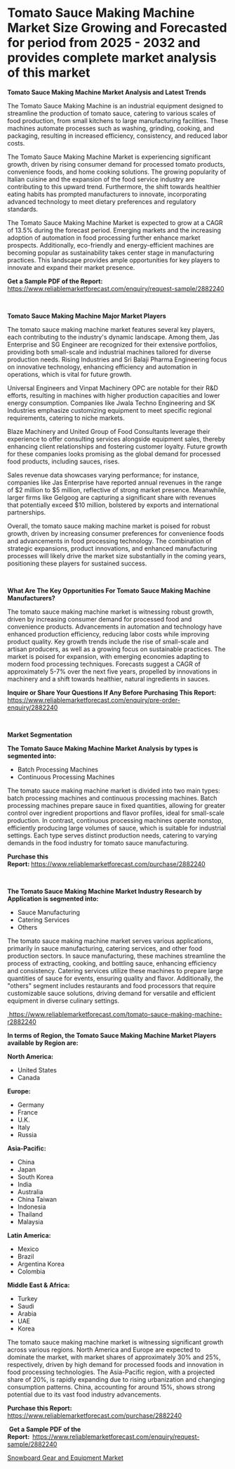 <p><h1>Tomato Sauce Making Machine Market Size Growing and Forecasted for period from 2025 - 2032 and provides complete market analysis of this market</h1></p><p><strong>Tomato Sauce Making Machine Market Analysis and Latest Trends</strong></p>
<p><p>The Tomato Sauce Making Machine is an industrial equipment designed to streamline the production of tomato sauce, catering to various scales of food production, from small kitchens to large manufacturing facilities. These machines automate processes such as washing, grinding, cooking, and packaging, resulting in increased efficiency, consistency, and reduced labor costs. </p><p>The Tomato Sauce Making Machine Market is experiencing significant growth, driven by rising consumer demand for processed tomato products, convenience foods, and home cooking solutions. The growing popularity of Italian cuisine and the expansion of the food service industry are contributing to this upward trend. Furthermore, the shift towards healthier eating habits has prompted manufacturers to innovate, incorporating advanced technology to meet dietary preferences and regulatory standards.</p><p>The Tomato Sauce Making Machine Market is expected to grow at a CAGR of 13.5% during the forecast period. Emerging markets and the increasing adoption of automation in food processing further enhance market prospects. Additionally, eco-friendly and energy-efficient machines are becoming popular as sustainability takes center stage in manufacturing practices. This landscape provides ample opportunities for key players to innovate and expand their market presence.</p></p>
<p><strong>Get a Sample PDF of the Report:&nbsp;</strong> <a href="https://www.reliablemarketforecast.com/enquiry/request-sample/2882240?utm_campaign=1840&utm_medium=2&utm_source=Github&utm_content=ia&utm_term=13032025&utm_id=tomato-sauce-making-machine">https://www.reliablemarketforecast.com/enquiry/request-sample/2882240</a></p>
<p>&nbsp;</p>
<p><strong>Tomato Sauce Making Machine Major Market Players</strong></p>
<p><p>The tomato sauce making machine market features several key players, each contributing to the industry's dynamic landscape. Among them, Jas Enterprise and SG Engineer are recognized for their extensive portfolios, providing both small-scale and industrial machines tailored for diverse production needs. Rising Industries and Sri Balaji Pharma Engineering focus on innovative technology, enhancing efficiency and automation in operations, which is vital for future growth.</p><p>Universal Engineers and Vinpat Machinery OPC are notable for their R&D efforts, resulting in machines with higher production capacities and lower energy consumption. Companies like Jwala Techno Engineering and SK Industries emphasize customizing equipment to meet specific regional requirements, catering to niche markets.</p><p>Blaze Machinery and United Group of Food Consultants leverage their experience to offer consulting services alongside equipment sales, thereby enhancing client relationships and fostering customer loyalty. Future growth for these companies looks promising as the global demand for processed food products, including sauces, rises.</p><p>Sales revenue data showcases varying performance; for instance, companies like Jas Enterprise have reported annual revenues in the range of $2 million to $5 million, reflective of strong market presence. Meanwhile, larger firms like Gelgoog are capturing a significant share with revenues that potentially exceed $10 million, bolstered by exports and international partnerships.</p><p>Overall, the tomato sauce making machine market is poised for robust growth, driven by increasing consumer preferences for convenience foods and advancements in food processing technology. The combination of strategic expansions, product innovations, and enhanced manufacturing processes will likely drive the market size substantially in the coming years, positioning these players for sustained success.</p></p>
<p>&nbsp;</p>
<p><strong>What Are The Key Opportunities For Tomato Sauce Making Machine Manufacturers?</strong></p>
<p><p>The tomato sauce making machine market is witnessing robust growth, driven by increasing consumer demand for processed food and convenience products. Advancements in automation and technology have enhanced production efficiency, reducing labor costs while improving product quality. Key growth trends include the rise of small-scale and artisan producers, as well as a growing focus on sustainable practices. The market is poised for expansion, with emerging economies adapting to modern food processing techniques. Forecasts suggest a CAGR of approximately 5-7% over the next five years, propelled by innovations in machinery and a shift towards healthier, natural ingredients in sauces.</p></p>
<p><strong>Inquire or Share Your Questions If Any Before Purchasing This Report:</strong> <a href="https://www.reliablemarketforecast.com/enquiry/pre-order-enquiry/2882240?utm_campaign=1840&utm_medium=2&utm_source=Github&utm_content=ia&utm_term=13032025&utm_id=tomato-sauce-making-machine">https://www.reliablemarketforecast.com/enquiry/pre-order-enquiry/2882240</a></p>
<p>&nbsp;</p>
<p><strong>Market Segmentation</strong></p>
<p><strong>The Tomato Sauce Making Machine Market Analysis by types is segmented into:</strong></p>
<p><ul><li>Batch Processing Machines</li><li>Continuous Processing Machines</li></ul></p>
<p><p>The tomato sauce making machine market is divided into two main types: batch processing machines and continuous processing machines. Batch processing machines prepare sauce in fixed quantities, allowing for greater control over ingredient proportions and flavor profiles, ideal for small-scale production. In contrast, continuous processing machines operate nonstop, efficiently producing large volumes of sauce, which is suitable for industrial settings. Each type serves distinct production needs, catering to varying demands in the food industry for tomato sauce manufacturing.</p></p>
<p><strong>Purchase this Report:&nbsp;</strong><a href="https://www.reliablemarketforecast.com/purchase/2882240?utm_campaign=1840&utm_medium=2&utm_source=Github&utm_content=ia&utm_term=13032025&utm_id=tomato-sauce-making-machine">https://www.reliablemarketforecast.com/purchase/2882240</a></p>
<p>&nbsp;</p>
<p><strong>The Tomato Sauce Making Machine Market Industry Research by Application is segmented into:</strong></p>
<p><ul><li>Sauce Manufacturing</li><li>Catering Services</li><li>Others</li></ul></p>
<p><p>The tomato sauce making machine market serves various applications, primarily in sauce manufacturing, catering services, and other food production sectors. In sauce manufacturing, these machines streamline the process of extracting, cooking, and bottling sauce, enhancing efficiency and consistency. Catering services utilize these machines to prepare large quantities of sauce for events, ensuring quality and flavor. Additionally, the "others" segment includes restaurants and food processors that require customizable sauce solutions, driving demand for versatile and efficient equipment in diverse culinary settings.</p></p>
<p><a href="https://www.reliablemarketforecast.com/tomato-sauce-making-machine-r2882240?utm_campaign=1840&utm_medium=2&utm_source=Github&utm_content=ia&utm_term=13032025&utm_id=tomato-sauce-making-machine">&nbsp;https://www.reliablemarketforecast.com/tomato-sauce-making-machine-r2882240</a></p>
<p><strong>In terms of Region, the Tomato Sauce Making Machine Market Players available by Region are:</strong></p>
<p>
    <p> <strong> North America: </strong>
        <ul>
            <li>United States</li>
            <li>Canada</li>
        </ul>
        </p> 
    <p> <strong> Europe: </strong>
        <ul>
            <li>Germany</li>
            <li>France</li>
            <li>U.K.</li>
            <li>Italy</li>
            <li>Russia</li>
        </ul>
        </p> 
    <p> <strong> Asia-Pacific: </strong>
        <ul>
            <li>China</li>
            <li>Japan</li>
            <li>South Korea</li>
            <li>India</li>
            <li>Australia</li>
            <li>China Taiwan</li>
            <li>Indonesia</li>
            <li>Thailand</li>
            <li>Malaysia</li>
        </ul>
        </p> 
    <p> <strong> Latin America: </strong>
        <ul>
            <li>Mexico</li>
            <li>Brazil</li>
            <li>Argentina Korea</li>
            <li>Colombia</li>
        </ul>
        </p> 
    <p> <strong> Middle East & Africa: </strong>
        <ul>
            <li>Turkey</li>
            <li>Saudi</li>
            <li>Arabia</li>
            <li>UAE</li>
            <li>Korea</li>
        </ul>
    </p>
    </p>
<p><p>The tomato sauce making machine market is witnessing significant growth across various regions. North America and Europe are expected to dominate the market, with market shares of approximately 30% and 25%, respectively, driven by high demand for processed foods and innovation in food processing technologies. The Asia-Pacific region, with a projected share of 20%, is rapidly expanding due to rising urbanization and changing consumption patterns. China, accounting for around 15%, shows strong potential due to its vast food industry advancements.</p></p>
<p><strong>Purchase this Report: </strong><a href="https://www.reliablemarketforecast.com/purchase/2882240?utm_campaign=1840&utm_medium=2&utm_source=Github&utm_content=ia&utm_term=13032025&utm_id=tomato-sauce-making-machine">https://www.reliablemarketforecast.com/purchase/2882240</a></p>
<p>&nbsp;<strong>Get a Sample PDF of the Report:&nbsp;&nbsp;</strong><a href="https://www.reliablemarketforecast.com/enquiry/request-sample/2882240?utm_campaign=1840&utm_medium=2&utm_source=Github&utm_content=ia&utm_term=13032025&utm_id=tomato-sauce-making-machine">https://www.reliablemarketforecast.com/enquiry/request-sample/2882240</a></p>
<p><strong></strong></p>
<p><p><a href="https://github.com/arionmp/Market-Research-Report-List-5/blob/main/snowboard-gear-and-equipment-market.md?utm_campaign=1840&utm_medium=2&utm_source=Github&utm_content=ia&utm_term=13032025&utm_id=tomato-sauce-making-machine">Snowboard Gear and Equipment Market</a></p></p>